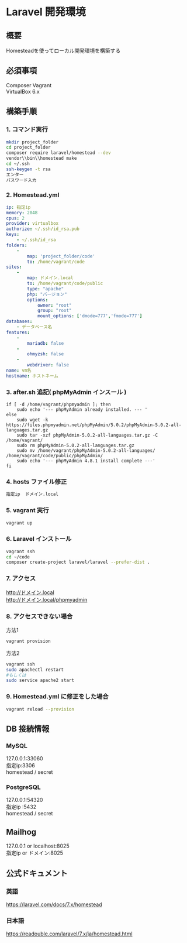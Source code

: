 Laravel 開発環境
====

## 概要
Homesteadを使ってローカル開発環境を構築する
## 必須事項

Composer
Vagrant  
VirtualBox 6.x

## 構築手順
### 1. コマンド実行
```bash
mkdir project_folder
cd project_folder
composer require laravel/homestead --dev
vendor\\bin\\homestead make
cd ~/.ssh
ssh-keygen -t rsa
エンター
パスワード入力
```
### 2. Homestead.yml
```yaml
ip: 指定ip
memory: 2048
cpus: 2
provider: virtualbox
authorize: ~/.ssh/id_rsa.pub
keys:
    - ~/.ssh/id_rsa
folders:
    -
        map: 'project_folder/code'
        to: /home/vagrant/code
sites:
    -
        map: ドメイン.local
        to: /home/vagrant/code/public
        type: "apache"
        php: "バージョン"
        options:
            owner: "root"
            group: "root"
            mount_options: ['dmode=777','fmode=777']
databases:
    - データベース名
features:
    -
        mariadb: false
    -
        ohmyzsh: false
    -
        webdriver: false
name: vm名
hostname: ホストネーム
```
### 3. after.sh 追記( phpMyAdmin インスール )
```
if [ -d /home/vagrant/phpmyadmin ]; then
    sudo echo '--- phpMyAdmin already installed. --- '
else
    sudo wget -k https://files.phpmyadmin.net/phpMyAdmin/5.0.2/phpMyAdmin-5.0.2-all-languages.tar.gz
    sudo tar -xzf phpMyAdmin-5.0.2-all-languages.tar.gz -C /home/vagrant/
    sudo rm phpMyAdmin-5.0.2-all-languages.tar.gz
    sudo mv /home/vagrant/phpMyAdmin-5.0.2-all-languages/ /home/vagrant/code/public/phpMyAdmin/
    sudo echo '--- phpMyAdmin 4.8.1 install complete ---'
fi
```
### 4. hosts ファイル修正
```bash
指定ip  ドメイン.local
```
### 5. vagrant 実行
```bash
vagrant up
```
### 6. Laravel インストール
```bash
vagrant ssh
cd ~/code
composer create-project laravel/laravel --prefer-dist .
```
### 7. アクセス
http://ドメイン.local  
http://ドメイン.local/phpmyadmin

### 8. アクセスできない場合
方法1
```bash
vagrant provision
```

方法2
```bash
vagrant ssh
sudo apachectl restart
#もしくは
sudo service apache2 start
```

### 9. Homestead.yml に修正をした場合
```bash
vagrant reload --provision
```
## DB 接続情報
### MySQL
127.0.0.1:33060  
指定ip:3306  
homestead / secret

### PostgreSQL
127.0.0.1:54320  
指定ip :5432  
homestead / secret

## Mailhog
127.0.0.1 or localhost:8025  
指定ip or ドメイン:8025

## 公式ドキュメント
### 英語
https://laravel.com/docs/7.x/homestead
### 日本語
https://readouble.com/laravel/7.x/ja/homestead.html
